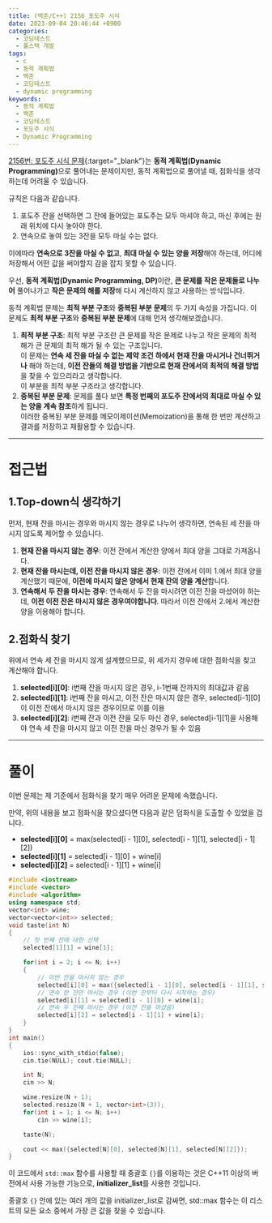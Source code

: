 ```yaml
---
title: (백준/C++) 2156_포도주 시식
date: 2023-09-04 20:46:44 +0900
categories:
  - 코딩테스트
  - 풀스택 개발
tags:
  - c
  - 동적 계획법
  - 백준
  - 코딩테스트
  - dynamic programming
keywords:
  - 동적 계획법
  - 백준
  - 코딩테스트
  - 포도주 시식
  - Dynamic Programming
---
```


[2156번: 포도주 시식 문제](https://www.acmicpc.net/problem/2156){:target="_blank"}는 <span class="keyword">**동적 계획법(Dynamic Programming)**</span>으로 풀어내는 문제이지만, 동적 계획법으로 풀어낼 때, 점화식을 생각하는데 어려울 수 있습니다.

규칙은 다음과 같습니다.

1. 포도주 잔을 선택하면 그 잔에 들어있는 포도주는 모두 마셔야 하고, 마신 후에는 원래 위치에 다시 놓아야 한다.
2. 연속으로 놓여 있는 3잔을 모두 마실 수는 없다.

이에따라 **연속으로 3잔을 마실 수 없고**, **최대 마실 수 있는 양을 저장**해야 하는데, 어디에 저장해서 어떤 값을 써야할지 감을 잡지 못할 수 있습니다.

우선, <span class="keyword">**동적 계획법(Dynamic Programming, DP)**</span>이란, <span class="font_highlight">**큰 문제를 작은 문제들로 나누어**</span> 풀어나가고 <span class="font_highlight">**작은 문제의 해를 저장**</span>해 다시 계산하지 않고 사용하는 방식입니다.

동적 계획법 문제는 **최적 부분 구조**와 **중복된 부분 문제**의 두 가지 속성을 가집니다. 이 문제도 **최적 부분 구조**와 **중복된 부분 문제**에 대해 먼저 생각해보겠습니다.

1. **최적 부분 구조**: 최적 부분 구조란 큰 문제를 작은 문제로 나누고 작은 문제의 최적 해가 큰 문제의 최적 해가 될 수 있는 구조입니다. <br> 이 문제는 <span class="font_highlight">**연속 세 잔을 마실 수 없는 제약 조건 하에서 현재 잔을 마시거나 건너뛰거나**</span> 해야 하는데, <span class="font_highlight">**이전 잔들의 해결 방법을 기반으로 현재 잔에서의 최적의 해결 방법**</span>을 찾을 수 있으리라고 생각합니다. <br> 이 부분을 최적 부분 구조라고 생각합니다.
2. **중복된 부분 문제**: 문제를 풀다 보면 **특정 번째의 포도주 잔에서의 최대로 마실 수 있는 양을 계속 참조**하게 됩니다. <br> 이러한 중복된 부분 문제를 메모이제이션(Memoization)을 통해 한 번만 계산하고 결과를 저장하고 재활용할 수 있습니다. 

---

# 접근법

## 1.Top-down식 생각하기

먼저, 현재 잔을 마시는 경우와 마시지 않는 경우로 나누어 생각하면, 연속된 세 잔을 마시지 않도록 제어할 수 있습니다.

1. <span class="important">**현재 잔을 마시지 않는 경우**</span>: 이전 잔에서 계산한 양에서 최대 양을 그대로 가져옵니다.
2. <span class="important">**현재 잔을 마시는데, 이전 잔을 마시지 않은 경우**</span>: 이전 잔에서 이미 1.에서 최대 양을 계산했기 때문에, **이전에 마시지 않은 양에서 현재 잔의 양을 계산**합니다.
3. <span class="important">**연속해서 두 잔을 마시는 경우**</span>: 연속해서 두 잔을 마시려면 이전 잔을 마셨어야 하는데, **이전 이전 잔은 마시지 않은 경우여야합니다**. 따라서 이전 잔에서 2.에서 계산한 양을 이용해야 합니다.

## 2.점화식 찾기

위에서 연속 세 잔을 마시지 않게 설계했으므로, 위 세가지 경우에 대한 점화식을 찾고 계산해야 합니다.

1. **selected[i][0]**: i번째 잔을 마시지 않은 경우, i-1번째 잔까지의 최대값과 같음
2. **selected[i][1]**: i번째 잔을 마시고, 이전 잔은 마시지 않은 경우, selected[i-1][0]이 이전 잔에서 마시지 않은 경우이므로 이를 이용
3. **selected[i][2]**: i번째 잔과 이전 잔을 모두 마신 경우, selected[i-1][1]을 사용해야 연속 세 잔을 마시지 않고 이전 잔을 마신 경우가 될 수 있음

---

# 풀이

이번 문제는 제 기준에서 점화식을 찾기 매우 어려운 문제에 속했습니다.

만약, 위의 내용을 보고 점화식을 찾으셨다면 다음과 같은 덤화식을 도출할 수 있었을 겁니다.

- **selected[i][0]** = max(selected[i - 1][0], selected[i - 1][1], selected[i - 1][2])
- **selected[i][1]** = selected[i - 1][0] + wine[i]
- **selected[i][2]** = selected[i - 1][1] + wine[i]

```cpp
#include <iostream>
#include <vector>
#include <algorithm>
using namespace std;
vector<int> wine;
vector<vector<int>> selected;
void taste(int N)
{
	// 첫 번째 잔에 대한 선택
	selected[1][1] = wine[1];

	for(int i = 2; i <= N; i++)
	{
		// 이번 잔을 마시지 않는 경우
		selected[i][0] = max({selected[i - 1][0], selected[i - 1][1], selected[i - 1][2]});
		// 연속 한 잔만 마시는 경우 (이번 잔부터 다시 시작하는 경우)
		selected[i][1] = selected[i - 1][0] + wine[i];
		// 연속 두 잔째 마시는 경우 (이전 잔을 마셨음)
		selected[i][2] = selected[i - 1][1] + wine[i];
	}
}
int main()
{
	ios::sync_with_stdio(false);
	cin.tie(NULL); cout.tie(NULL);

	int N;
	cin >> N;

	wine.resize(N + 1);
	selected.resize(N + 1, vector<int>(3));
	for(int i = 1; i <= N; i++)
		cin >> wine[i];

	taste(N);

	cout << max({selected[N][0], selected[N][1], selected[N][2]});
}
```

이 코드에서 `std::max` 함수를 사용할 때 중괄호 `{}`를 이용하는 것은 C++11 이상의 버전에서 사용 가능한 기능으로, **initializer_list**를 사용한 것입니다.

중괄호 `{}` 안에 있는 여러 개의 값을 initializer_list로 감싸면, std::max 함수는 이 리스트의 모든 요소 중에서 가장 큰 값을 찾을 수 있습니다.